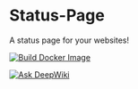 # Status-Page

A status page for your websites!

[![Build Docker Image](https://github.com/upayanmazumder/status-page/actions/workflows/docker-image.yml/badge.svg)](https://github.com/upayanmazumder/status-page/actions/workflows/docker-image.yml)

[![Ask DeepWiki](https://deepwiki.com/badge.svg)](https://deepwiki.com/upayanmazumder/Status-Page)
